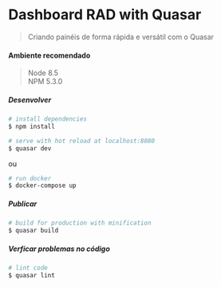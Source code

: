 # Dashboard RAD with Quasar

> Criando painéis de forma rápida e versátil com o Quasar

#### Ambiente recomendado
> Node 8.5 <br>
> NPM 5.3.0

##### Desenvolver
``` bash
# install dependencies
$ npm install

# serve with hot reload at localhost:8080
$ quasar dev
```
ou
``` bash
# run docker
$ docker-compose up
```

##### Publicar
``` bash
# build for production with minification
$ quasar build
```

##### Verficar problemas no código
``` bash
# lint code
$ quasar lint
```
